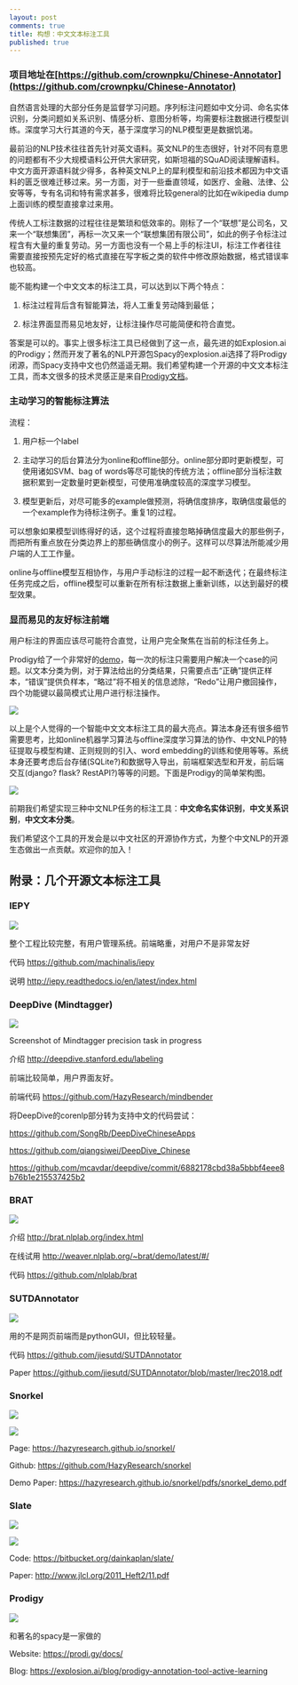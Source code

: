 ```yaml
---
layout: post
comments: true
title: 构想：中文文本标注工具
published: true
---
```


### 项目地址在[https://github.com/crownpku/Chinese-Annotator](https://github.com/crownpku/Chinese-Annotator)


自然语言处理的大部分任务是监督学习问题。序列标注问题如中文分词、命名实体识别，分类问题如关系识别、情感分析、意图分析等，均需要标注数据进行模型训练。深度学习大行其道的今天，基于深度学习的NLP模型更是数据饥渴。

最前沿的NLP技术往往首先针对英文语料。英文NLP的生态很好，针对不同有意思的问题都有不少大规模语料公开供大家研究，如斯坦福的SQuAD阅读理解语料。中文方面开源语料就少得多，各种英文NLP上的犀利模型和前沿技术都因为中文语料的匮乏很难迁移过来。另一方面，对于一些垂直领域，如医疗、金融、法律、公安等等，专有名词和特有需求甚多，很难将比较general的比如在wikipedia dump上面训练的模型直接拿过来用。

传统人工标注数据的过程往往是繁琐和低效率的。刚标了一个“联想”是公司名，又来一个“联想集团”，再标一次又来一个“联想集团有限公司”，如此的例子令标注过程含有大量的重复劳动。另一方面也没有一个易上手的标注UI，标注工作者往往需要直接按预先定好的格式直接在写字板之类的软件中修改原始数据，格式错误率也较高。

能不能构建一个中文文本的标注工具，可以达到以下两个特点：

1. 标注过程背后含有智能算法，将人工重复劳动降到最低；

2. 标注界面显而易见地友好，让标注操作尽可能简便和符合直觉。

答案是可以的。事实上很多标注工具已经做到了这一点，最先进的如Explosion.ai的Prodigy；然而开发了著名的NLP开源包Spacy的explosion.ai选择了将Prodigy闭源，而Spacy支持中文也仍然遥遥无期。我们希望构建一个开源的中文文本标注工具，而本文很多的技术灵感正是来自[Prodigy文档](https://prodi.gy/docs/)。

### 主动学习的智能标注算法

流程：

1. 用户标一个label

2. 主动学习的后台算法分为online和offline部分。online部分即时更新模型，可使用诸如SVM、bag of words等尽可能快的传统方法；offline部分当标注数据积累到一定数量时更新模型，可使用准确度较高的深度学习模型。

3. 模型更新后，对尽可能多的example做预测，将确信度排序，取确信度最低的一个example作为待标注例子。重复1的过程。

可以想象如果模型训练得好的话，这个过程将直接忽略掉确信度最大的那些例子，而把所有重点放在分类边界上的那些确信度小的例子。这样可以尽算法所能减少用户端的人工工作量。

online与offline模型互相协作，与用户手动标注的过程一起不断迭代；在最终标注任务完成之后，offline模型可以重新在所有标注数据上重新训练，以达到最好的模型效果。


### 显而易见的友好标注前端

用户标注的界面应该尽可能符合直觉，让用户完全聚焦在当前的标注任务上。

Prodigy给了一个非常好的[demo](https://prodi.gy/demo)，每一次的标注只需要用户解决一个case的问题。以文本分类为例，对于算法给出的分类结果，只需要点击“正确”提供正样本，“错误”提供负样本，“略过”将不相关的信息滤除，“Redo”让用户撤回操作，四个功能键以最简模式让用户进行标注操作。

![](https://raw.githubusercontent.com/crownpku/Chinese-Annotator/master/images/10.png)



以上是个人觉得的一个智能中文文本标注工具的最大亮点。算法本身还有很多细节需要思考，比如online机器学习算法与offline深度学习算法的协作、中文NLP的特征提取与模型构建、正则规则的引入、word embedding的训练和使用等等。系统本身还要考虑后台存储(SQLite?)和数据导入导出，前端框架选型和开发，前后端交互(django? flask? RestAPI?)等等的问题。下面是Prodigy的简单架构图。

![](https://raw.githubusercontent.com/crownpku/Chinese-Annotator/master/images/11.png)

前期我们希望实现三种中文NLP任务的标注工具：**中文命名实体识别**，**中文关系识别**，**中文文本分类**。

我们希望这个工具的开发会是以中文社区的开源协作方式，为整个中文NLP的开源生态做出一点贡献。欢迎你的加入！



## 附录：几个开源文本标注工具


### IEPY

![](https://raw.githubusercontent.com/crownpku/Chinese-Annotator/master/images/1.png)

整个工程比较完整，有用户管理系统。前端略重，对用户不是非常友好

代码 <https://github.com/machinalis/iepy>

说明 <http://iepy.readthedocs.io/en/latest/index.html>

 
### DeepDive (Mindtagger)

![](https://raw.githubusercontent.com/crownpku/Chinese-Annotator/master/images/2.png)

Screenshot of Mindtagger precision task in progress

介绍 <http://deepdive.stanford.edu/labeling>

前端比较简单，用户界面友好。

前端代码 <https://github.com/HazyResearch/mindbender>

将DeepDive的corenlp部分转为支持中文的代码尝试：

<https://github.com/SongRb/DeepDiveChineseApps>

<https://github.com/qiangsiwei/DeepDive_Chinese>

<https://github.com/mcavdar/deepdive/commit/6882178cbd38a5bbbf4eee8b76b1e215537425b2>

 
### BRAT

![](https://raw.githubusercontent.com/crownpku/Chinese-Annotator/master/images/3.png)

介绍 <http://brat.nlplab.org/index.html>

在线试用 <http://weaver.nlplab.org/~brat/demo/latest/#/>

代码 <https://github.com/nlplab/brat>

 
### SUTDAnnotator

![](https://raw.githubusercontent.com/crownpku/Chinese-Annotator/master/images/4.png)

用的不是网页前端而是pythonGUI，但比较轻量。

代码 <https://github.com/jiesutd/SUTDAnnotator>

Paper <https://github.com/jiesutd/SUTDAnnotator/blob/master/lrec2018.pdf>
 
 
### Snorkel

![](https://raw.githubusercontent.com/crownpku/Chinese-Annotator/master/images/5.png)

![](https://raw.githubusercontent.com/crownpku/Chinese-Annotator/master/images/6.png)

Page: <https://hazyresearch.github.io/snorkel/>

Github: <https://github.com/HazyResearch/snorkel>

Demo Paper: <https://hazyresearch.github.io/snorkel/pdfs/snorkel_demo.pdf>
 
 
### Slate

![](https://raw.githubusercontent.com/crownpku/Chinese-Annotator/master/images/7.png)

![](https://raw.githubusercontent.com/crownpku/Chinese-Annotator/master/images/8.png)

Code: <https://bitbucket.org/dainkaplan/slate/>

Paper: <http://www.jlcl.org/2011_Heft2/11.pdf>
 
 
### Prodigy

![](https://raw.githubusercontent.com/crownpku/Chinese-Annotator/master/images/9.png)

和著名的spacy是一家做的

Website: <https://prodi.gy/docs/>

Blog: <https://explosion.ai/blog/prodigy-annotation-tool-active-learning>

